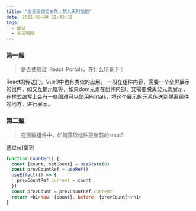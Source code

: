 ```yaml
---
title: "金三银四突击队：第九天附加题"
date: 2021-03-04 21:43:32
tags:
  - 面试
  - 金三银四
---
```


### 第一题

> 是否使用过 React Portals，在什么场景下？ 

React的传送门。Vue3中也有类似的应用。
一般在组件内容，需要一个全屏展示的组件，如交互提示框等，如果dom元素在组件内部，又需要脱离父元素展示，在样式编写上会有一些困难可以使用Portals，将这个展示的元素传送到脱离组件的地方，进行展示。

### 第二题

> 在函数组件中，如何获取组件更新前的state?

通过ref拿到

```js
function Counter() {
  const [count, setCount] = useState(0)
  const prevCountRef = useRef()
  useEffect(() => {
    prevCountRef.current = count
  })
  const prevCount = prevCountRef.current
  return <h1>Now: {count}, before: {prevCount}</h1>
}
```
